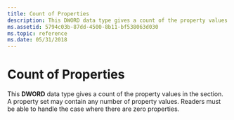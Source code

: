 ```yaml
---
title: Count of Properties
description: This DWORD data type gives a count of the property values in the section. A property set may contain any number of property values. Readers must be able to handle the case where there are zero properties.
ms.assetid: 5794c03b-87dd-4500-8b11-bf538063d030
ms.topic: reference
ms.date: 05/31/2018
---
```


# Count of Properties

This **DWORD** data type gives a count of the property values in the section. A property set may contain any number of property values. Readers must be able to handle the case where there are zero properties.

 

 




